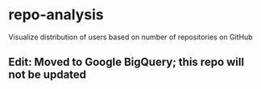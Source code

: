 # repo-analysis
Visualize distribution of users based on number of repositories on GitHub


## Edit: Moved to Google BigQuery; this repo will not be updated
